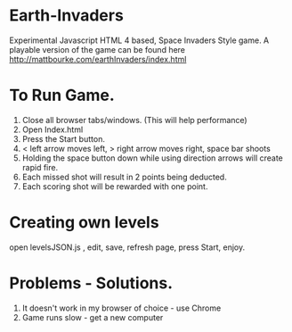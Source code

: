 Earth-Invaders
==============

Experimental Javascript HTML 4 based, Space Invaders Style game.
A playable version of the game can be found here http://mattbourke.com/earthInvaders/index.html

To Run Game.
==============
  1. Close all browser tabs/windows. (This will help performance)
  2. Open Index.html
  3. Press the Start button.
  4. < left arrow moves left, > right arrow moves right, space bar shoots
  5. Holding the space button down while using direction arrows will create rapid fire.
  6. Each missed shot will result in 2 points being deducted.
  7. Each scoring shot will be rewarded with one point.

Creating own levels
==============
  open levelsJSON.js , edit, save, refresh page, press Start, enjoy.

Problems - Solutions.
==============
  1. It doesn't work in my browser of choice - use Chrome
  2. Game runs slow - get a new computer
